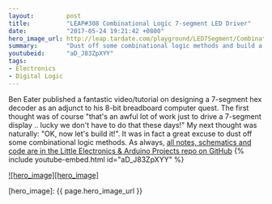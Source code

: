 ```yaml
---
layout:         post
title:          "LEAP#308 Combinational Logic 7-segment LED Driver"
date:           "2017-05-24 19:21:42 +0800"
hero_image_url: http://leap.tardate.com/playground/LED7Segment/CombinationalLogicDriver/assets/CombinationalLogicDriver_build.jpg
summary:        "Dust off some combinational logic methods and build a 8421-BCD to 7-segment LED driver with 7400 series logic"
youtubeid:      "aD_J83ZpXYY"
tags:
- Electronics
- Digital Logic
---
```


Ben Eater published a fantastic video/tutorial on designing a 7-segment hex decoder as an adjunct to his 8-bit breadboard computer quest.
The first thought was of course "that's an awful lot of work just to drive a 7-segment display .. lucky we don't have to do that these days!"
My next thought was naturally: "OK, now let's build it!".
It was in fact a great excuse to dust off some combinational logic methods.
As always, [all notes, schematics and code are in the Little Electronics & Arduino Projects repo on GitHub][project]
{% include youtube-embed.html id="aD_J83ZpXYY" %}

[![hero_image][hero_image]][project]

[leap]: http://leap.tardate.com
[project]: https://github.com/tardate/LittleArduinoProjects/tree/master/playground/LED7Segment/CombinationalLogicDriver
[hero_image]: {{ page.hero_image_url }}
